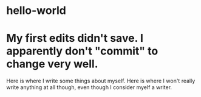 # hello-world


My first edits didn't save. I apparently don't "commit" to change very well.
=======
Here is where I write some things about myself. Here is where I won't really write anything at all though, even though I consider myelf a writer.

